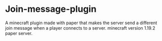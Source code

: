 # Join-message-plugin
A minecraft plugin made with paper that makes the server send a different join message when a player connects to a server.
minecraft version 1.19.2 paper server.
